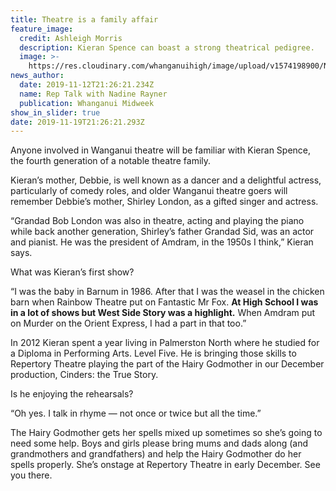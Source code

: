 ```yaml
---
title: Theatre is a family affair
feature_image:
  credit: Ashleigh Morris
  description: Kieran Spence can boast a strong theatrical pedigree.
  image: >-
    https://res.cloudinary.com/whanganuihigh/image/upload/v1574198900/News/Kieran_Spence_Midweek_13.11.19.jpg
news_author:
  date: 2019-11-12T21:26:21.234Z
  name: Rep Talk with Nadine Rayner
  publication: Whanganui Midweek
show_in_slider: true
date: 2019-11-19T21:26:21.293Z
---
```

Anyone involved in Wanganui theatre will be familiar with Kieran Spence, the fourth generation of a notable theatre family.

Kieran’s mother, Debbie, is well known as a dancer and a delightful actress, particularly of comedy roles, and older Wanganui theatre goers will remember Debbie’s mother, Shirley London, as a gifted singer and actress.

“Grandad Bob London was also in theatre, acting and playing the piano while back another generation, Shirley’s father Grandad Sid, was an actor and pianist. He was the president of Amdram, in the 1950s I think,” Kieran says.

What was Kieran’s first show?

“I was the baby in Barnum in 1986. After that I was the weasel in the chicken barn when Rainbow Theatre put on Fantastic Mr Fox. **At High School I was in a lot of shows but West Side Story was a highlight.** When Amdram put on Murder on the Orient Express, I had a part in that too.”

In 2012 Kieran spent a year living in Palmerston North where he studied for a Diploma in Performing Arts. Level Five. He is bringing those skills to Repertory Theatre playing the part of the Hairy Godmother in our December production, Cinders: the True Story.

Is he enjoying the rehearsals?

“Oh yes. I talk in rhyme — not once or twice but all the time.”

The Hairy Godmother gets her spells mixed up sometimes so she’s going to need some help. Boys and girls please bring mums and dads along (and grandmothers and grandfathers) and help the Hairy Godmother do her spells properly. She’s onstage at Repertory Theatre in early December. See you there.
